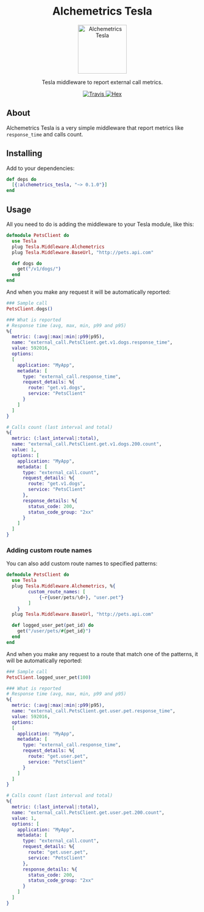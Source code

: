 <h1 align="center">Alchemetrics Tesla</h1>

<p align="center">
  <img alt="Alchemetrics Tesla" src="https://github.com/globocom/alchemetrics_tesla/blob/master/assets/alchemetrics_tesla.png?raw=true" width="128">
</p>

<p align="center">
  Tesla middleware to report external call metrics.
</p>

<p align="center">
  <a href="https://travis-ci.org/globocom/alchemetrics_tesla">
    <img alt="Travis" src="https://travis-ci.org/globocom/alchemetrics_tesla.svg">
  </a>
  <a href="https://hex.pm/packages/alchemetrics_tesla">
    <img alt="Hex" src="https://img.shields.io/hexpm/dt/alchemetrics_tesla.svg">
  </a>
</p>

## About
Alchemetrics Tesla is a very simple middleware that report metrics like `response_time` and calls count.


## Installing
Add to your dependencies:
```elixir
def deps do
  [{:alchemetrics_tesla, "~> 0.1.0"}]
end
```

## Usage
All you need to do is adding the middleware to your Tesla module, like this:

```elixir
defmodule PetsClient do
  use Tesla
  plug Tesla.Middleware.Alchemetrics
  plug Tesla.Middleware.BaseUrl, "http://pets.api.com"

  def dogs do
    get("/v1/dogs/")
  end
end
```

And when you make any request it will be automatically reported:
```elixir
### Sample call
PetsClient.dogs()

### What is reported
# Response time (avg, max, min, p99 and p95)
%{
  metric: (:avg|:max|:min|:p99|p95),
  name: "external_call.PetsClient.get.v1.dogs.response_time",
  value: 592016,
  options:
  [
    application: "MyApp",
    metadata: [
      type: "external_call.response_time",
      request_details: %{
        route: "get.v1.dogs",
        service: "PetsClient"
      }
    ]
  ]
}

# Calls count (last interval and total)
%{
  metric: (:last_interval|:total),
  name: "external_call.PetsClient.get.v1.dogs.200.count",
  value: 1,
  options: [
    application: "MyApp",
    metadata: [
      type: "external_call.count",
      request_details: %{
        route: "get.v1.dogs",
        service: "PetsClient"
      },
      response_details: %{
        status_code: 200,
        status_code_group: "2xx"
      }
    ]
  ]
}
```

### Adding custom route names
You can also add custom route names to specified patterns:

```elixir
defmodule PetsClient do
  use Tesla
  plug Tesla.Middleware.Alchemetrics, %{
		custom_route_names: [
			{~r{user/pets/\d+}, "user.pet"}
		]
	}
  plug Tesla.Middleware.BaseUrl, "http://pets.api.com"

  def logged_user_pet(pet_id) do
    get("/user/pets/#{pet_id}")
  end
end
```


And when you make any request to a route that match one of the patterns, it will be automatically reported:
```elixir
### Sample call
PetsClient.logged_user_pet(100)

### What is reported
# Response time (avg, max, min, p99 and p95)
%{
  metric: (:avg|:max|:min|:p99|p95),
  name: "external_call.PetsClient.get.user.pet.response_time",
  value: 592016,
  options:
  [
    application: "MyApp",
    metadata: [
      type: "external_call.response_time",
      request_details: %{
        route: "get.user.pet",
        service: "PetsClient"
      }
    ]
  ]
}

# Calls count (last interval and total)
%{
  metric: (:last_interval|:total),
  name: "external_call.PetsClient.get.user.pet.200.count",
  value: 1,
  options: [
    application: "MyApp",
    metadata: [
      type: "external_call.count",
      request_details: %{
        route: "get.user.pet",
        service: "PetsClient"
      },
      response_details: %{
        status_code: 200,
        status_code_group: "2xx"
      }
    ]
  ]
}
```
